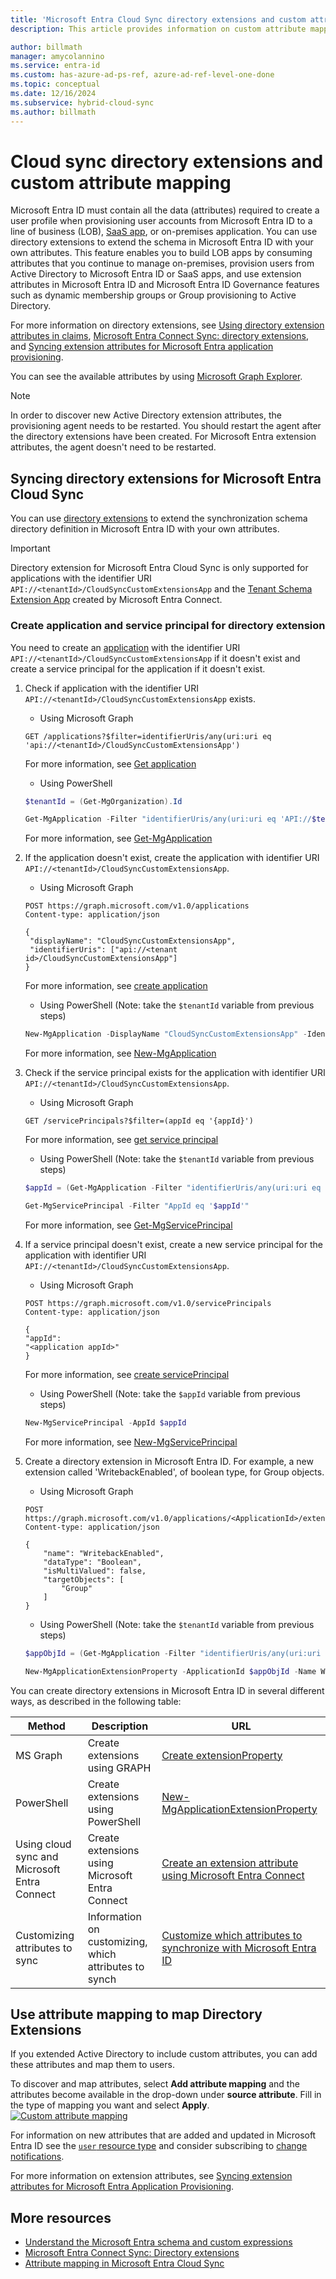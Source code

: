 ```yaml
---
title: 'Microsoft Entra Cloud Sync directory extensions and custom attribute mapping'
description: This article provides information on custom attribute mapping in cloud sync.

author: billmath
manager: amycolannino
ms.service: entra-id
ms.custom: has-azure-ad-ps-ref, azure-ad-ref-level-one-done
ms.topic: conceptual
ms.date: 12/16/2024
ms.subservice: hybrid-cloud-sync
ms.author: billmath
---
```


# Cloud sync directory extensions and custom attribute mapping

Microsoft Entra ID must contain all the data (attributes) required to create a user profile when provisioning user accounts from Microsoft Entra ID to a line of business (LOB), [SaaS app](~/identity/saas-apps/tutorial-list.md), or on-premises application. You can use directory extensions to extend the schema in Microsoft Entra ID with your own attributes. This feature enables you to build LOB apps by consuming attributes that you continue to manage on-premises, provision users from Active Directory to Microsoft Entra ID or SaaS apps, and use extension attributes in Microsoft Entra ID and Microsoft Entra ID Governance features such as dynamic membership groups or Group provisioning to Active Directory.

For more information on directory extensions, see [Using directory extension attributes in claims](../../../identity-platform/schema-extensions.md), [Microsoft Entra Connect Sync: directory extensions](~/identity/hybrid/connect/how-to-connect-sync-feature-directory-extensions.md), and [Syncing extension attributes for Microsoft Entra application provisioning](~/identity/app-provisioning/user-provisioning-sync-attributes-for-mapping.md).

You can see the available attributes by using [Microsoft Graph Explorer](https://developer.microsoft.com/graph/graph-explorer).

>[!NOTE]
> In order to discover new Active Directory extension attributes, the provisioning agent needs to be restarted. You should restart the agent after the directory extensions have been created. For Microsoft Entra extension attributes, the agent doesn't need to be restarted.
 
<a name='syncing-directory-extensions-for-azure-active-directory-connect-cloud-sync-'></a>

## Syncing directory extensions for Microsoft Entra Cloud Sync 

You can use [directory extensions](/graph/api/resources/extensionproperty?view=graph-rest-1.0&preserve-view=true) to extend the synchronization schema directory definition in Microsoft Entra ID with your own attributes. 

>[!Important]
> Directory extension for Microsoft Entra Cloud Sync is only supported for applications with the identifier URI `API://<tenantId>/CloudSyncCustomExtensionsApp` and the [Tenant Schema Extension App](../connect/how-to-connect-sync-feature-directory-extensions.md#configuration-changes-in-azure-ad-made-by-the-wizard) created by Microsoft Entra Connect.

### Create application and service principal for directory extension 

You need to create an [application](/graph/api/resources/application?view=graph-rest-1.0&preserve-view=true) with the identifier URI `API://<tenantId>/CloudSyncCustomExtensionsApp` if it doesn't exist and create a service principal for the application if it doesn't exist. 


 1. Check if application with the identifier URI `API://<tenantId>/CloudSyncCustomExtensionsApp` exists.

     - Using Microsoft Graph 

     ```
     GET /applications?$filter=identifierUris/any(uri:uri eq 'api://<tenantId>/CloudSyncCustomExtensionsApp')
     ```

     For more information, see [Get application](/graph/api/application-get?view=graph-rest-1.0&tabs=http&preserve-view=true)

     - Using PowerShell 
     
     ```powershell
     $tenantId = (Get-MgOrganization).Id
     
     Get-MgApplication -Filter "identifierUris/any(uri:uri eq 'API://$tenantId/CloudSyncCustomExtensionsApp')"
     ```

     For more information, see [Get-MgApplication](/powershell/module/microsoft.graph.applications/get-mgapplication)

 2. If the application doesn't exist, create the application with identifier URI `API://<tenantId>/CloudSyncCustomExtensionsApp`.

     - Using Microsoft Graph 
     ```
     POST https://graph.microsoft.com/v1.0/applications
     Content-type: application/json

     {
      "displayName": "CloudSyncCustomExtensionsApp",
      "identifierUris": ["api://<tenant id>/CloudSyncCustomExtensionsApp"]
     }
     ```
     For more information, see [create application](/graph/api/application-post-applications?view=graph-rest-1.0&tabs=http&preserve-view=true)

     - Using PowerShell (Note: take the `$tenantId` variable from previous steps)

     ```powershell
     New-MgApplication -DisplayName "CloudSyncCustomExtensionsApp" -IdentifierUris "API://$tenantId/CloudSyncCustomExtensionsApp"
     ```

     For more information, see [New-MgApplication](/powershell/module/microsoft.graph.applications/new-mgapplication)
 

 3. Check if the service principal exists for the application with identifier URI `API://<tenantId>/CloudSyncCustomExtensionsApp`.

     - Using Microsoft Graph 
     ```
     GET /servicePrincipals?$filter=(appId eq '{appId}')
     ```
     For more information, see [get service principal](/graph/api/serviceprincipal-get?view=graph-rest-1.0&tabs=http&preserve-view=true)

     - Using PowerShell (Note: take the `$tenantId` variable from previous steps)

     ```powershell
     $appId = (Get-MgApplication -Filter "identifierUris/any(uri:uri eq 'API://$tenantId/CloudSyncCustomExtensionsApp')").AppId
     
     Get-MgServicePrincipal -Filter "AppId eq '$appId'"
     ```

     For more information, see [Get-MgServicePrincipal](/powershell/module/microsoft.graph.applications/get-mgserviceprincipal)
 

 4. If a service principal doesn't exist, create a new service principal for the application with identifier URI `API://<tenantId>/CloudSyncCustomExtensionsApp`.

     - Using Microsoft Graph 
     ```
     POST https://graph.microsoft.com/v1.0/servicePrincipals
     Content-type: application/json

     {
     "appId": 
     "<application appId>"
     }
     ```
     For more information, see [create servicePrincipal](/graph/api/serviceprincipal-post-serviceprincipals?view=graph-rest-1.0&tabs=http&preserve-view=true)

     - Using PowerShell (Note: take the `$appId` variable from previous steps)
     
     ```powershell     
     New-MgServicePrincipal -AppId $appId
     ```
     For more information, see [New-MgServicePrincipal](/powershell/module/microsoft.graph.applications/new-mgserviceprincipal)
 
 5. Create a directory extension in Microsoft Entra ID. For example, a new extension called 'WritebackEnabled', of boolean type, for Group objects.

     - Using Microsoft Graph 
     ```
     POST https://graph.microsoft.com/v1.0/applications/<ApplicationId>/extensionProperties
     Content-type: application/json
     
     {
         "name": "WritebackEnabled",
         "dataType": "Boolean",
         "isMultiValued": false,
         "targetObjects": [
             "Group"
         ]
     }    
     ```

     - Using PowerShell (Note: take the `$tenantId` variable from previous steps)
     ```powershell     
     $appObjId = (Get-MgApplication -Filter "identifierUris/any(uri:uri eq 'API://$tenantId/CloudSyncCustomExtensionsApp')").Id
     
     New-MgApplicationExtensionProperty -ApplicationId $appObjId -Name WritebackEnabled -DataType Boolean -TargetObjects Group
     ```
 
You can create directory extensions in Microsoft Entra ID in several different ways, as described in the following table:

|Method|Description|URL|
|-----|-----|-----|
|MS Graph|Create extensions using GRAPH|[Create extensionProperty](/graph/api/application-post-extensionproperty?view=graph-rest-1.0&tabs=http&preserve-view=true)|
|PowerShell|Create extensions using PowerShell|[New-MgApplicationExtensionProperty](/powershell/module/microsoft.graph.applications/new-mgapplicationextensionproperty)| 
Using cloud sync and Microsoft Entra Connect|Create extensions using Microsoft Entra Connect|[Create an extension attribute using Microsoft Entra Connect](../../app-provisioning/user-provisioning-sync-attributes-for-mapping.md#create-an-extension-attribute-using-azure-ad-connect)|
|Customizing attributes to sync|Information on customizing, which attributes to synch|[Customize which attributes to synchronize with Microsoft Entra ID](../connect/how-to-connect-sync-feature-directory-extensions.md#customize-which-attributes-to-synchronize-with-azure-ad)



## Use attribute mapping to map Directory Extensions
If you extended Active Directory to include custom attributes, you can add these attributes and map them to users.  

To discover and map attributes, select **Add attribute mapping** and the attributes become available in the drop-down under **source attribute**. Fill in the type of mapping you want and select **Apply**.
 [![Custom attribute mapping](media/custom-attribute-mapping/schema-1.png)](media/custom-attribute-mapping/schema-1.png#lightbox)

For information on new attributes that are added and updated in Microsoft Entra ID see the [`user` resource type](/graph/api/resources/user?view=graph-rest-1.0#properties&preserve-view=true) and consider subscribing to [change notifications](/graph/webhooks).

For more information on extension attributes, see [Syncing extension attributes for Microsoft Entra Application Provisioning](../../app-provisioning/user-provisioning-sync-attributes-for-mapping.md).

## More resources

- [Understand the Microsoft Entra schema and custom expressions](concept-attributes.md)
- [Microsoft Entra Connect Sync: Directory extensions](../connect/how-to-connect-sync-feature-directory-extensions.md)
- [Attribute mapping in Microsoft Entra Cloud Sync](how-to-attribute-mapping.md)
